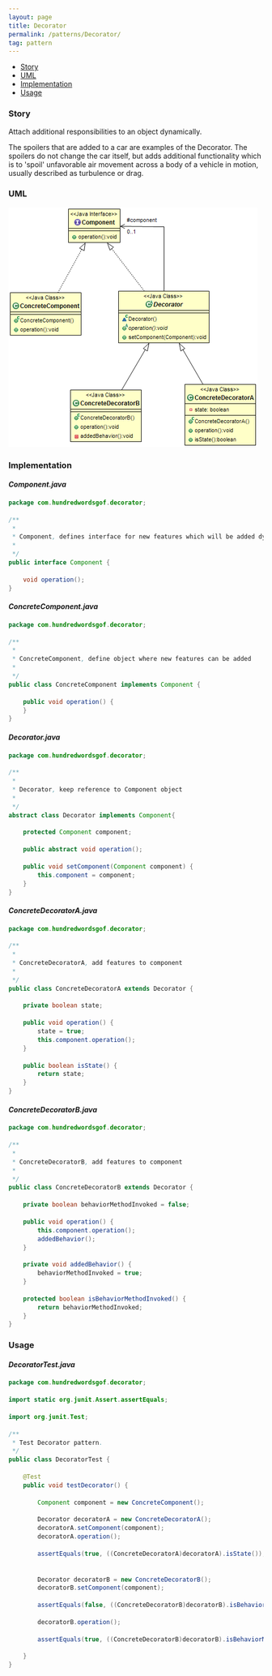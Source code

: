 ```yaml
---
layout: page
title: Decorator
permalink: /patterns/Decorator/
tag: pattern
---
```


* [Story](#Story)
* [UML](#UML)
* [Implementation](#Implementation)
* [Usage](#Usage)


###  <a id="Story"></a>Story 

Attach additional responsibilities to an object dynamically. 

The spoilers that are added to a car are examples of the Decorator.
The spoilers do not change the car itself, but adds additional functionality which is to 'spoil' unfavorable air movement across a body of a vehicle in motion, usually described as turbulence or drag.  



###  <a id="UML"></a>UML 
[![](/assets/img/decorator.png)](/assets/img/decorator.png)

###  <a id="Implementation"></a>Implementation 

#### *Component.java* 
```java 
package com.hundredwordsgof.decorator;

/**
 * 
 * Component, defines interface for new features which will be added dynamicaly
 *
 */
public interface Component {

	void operation();
}
```

#### *ConcreteComponent.java* 
```java 
package com.hundredwordsgof.decorator;

/**
 * 
 * ConcreteComponent, define object where new features can be added
 *
 */
public class ConcreteComponent implements Component {

	public void operation() {
	}
}
```

#### *Decorator.java* 
```java 
package com.hundredwordsgof.decorator;

/**
 * 
 * Decorator, keep reference to Component object
 *
 */
abstract class Decorator implements Component{

	protected Component component;
	
	public abstract void operation();

	public void setComponent(Component component) {
		this.component = component;
	}
}
```

#### *ConcreteDecoratorA.java* 
```java 
package com.hundredwordsgof.decorator;

/**
 * 
 * ConcreteDecoratorA, add features to component
 *
 */
public class ConcreteDecoratorA extends Decorator {

	private boolean state;
	
	public void operation() {
		state = true;
		this.component.operation();	
	}

	public boolean isState() {
		return state;
	}
}
```

#### *ConcreteDecoratorB.java* 
```java 
package com.hundredwordsgof.decorator;

/**
 * 
 * ConcreteDecoratorB, add features to component
 *
 */
public class ConcreteDecoratorB extends Decorator {

	private boolean behaviorMethodInvoked = false;
	
	public void operation() {
		this.component.operation();
		addedBehavior();
	}

	private void addedBehavior() {
		behaviorMethodInvoked = true;
	}

	protected boolean isBehaviorMethodInvoked() {
		return behaviorMethodInvoked;
	}
}
```

###  <a id="Usage"></a>Usage 

#### *DecoratorTest.java* 
```java 
package com.hundredwordsgof.decorator;

import static org.junit.Assert.assertEquals;

import org.junit.Test;

/**
 * Test Decorator pattern.
 */
public class DecoratorTest {

	@Test
	public void testDecorator() {

		Component component = new ConcreteComponent();
		
		Decorator decoratorA = new ConcreteDecoratorA();
		decoratorA.setComponent(component);
		decoratorA.operation();
		
		assertEquals(true, ((ConcreteDecoratorA)decoratorA).isState());
		

		Decorator decoratorB = new ConcreteDecoratorB();
		decoratorB.setComponent(component);
		
		assertEquals(false, ((ConcreteDecoratorB)decoratorB).isBehaviorMethodInvoked());
		
		decoratorB.operation();
		
		assertEquals(true, ((ConcreteDecoratorB)decoratorB).isBehaviorMethodInvoked());

	}
}
```

